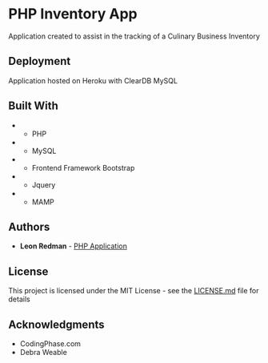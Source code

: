 # PHP Inventory App

Application created to assist in the tracking of a Culinary Business Inventory


## Deployment

Application hosted on Heroku with ClearDB MySQL

## Built With

*  - PHP
*  - MySQL
*  - Frontend Framework Bootstrap
*  - Jquery
*  - MAMP

## Authors

* **Leon Redman** - [PHP Application](https://github.com/leonredman/PHP-inventory-app)



## License

This project is licensed under the MIT License - see the [LICENSE.md](LICENSE.md) file for details

## Acknowledgments

* CodingPhase.com
* Debra Weable
